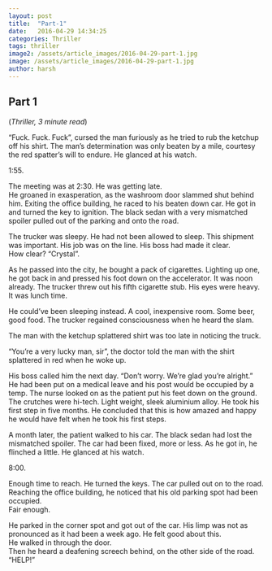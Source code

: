 ```yaml
---
layout: post
title:  "Part-1"
date:   2016-04-29 14:34:25
categories: Thriller
tags: thriller
image2: /assets/article_images/2016-04-29-part-1.jpg
image: /assets/article_images/2016-04-29-part-1.jpg
author: harsh
---
```

<h2>Part 1</h2>
(<i>Thriller, 3 minute read</i>)
<p>“Fuck. Fuck. Fuck”, cursed the man furiously as he tried to rub the ketchup off his shirt. The man’s determination was only beaten by a mile, courtesy the red spatter’s will to endure. He glanced at his watch.</p>
<p>1:55.</p>
<p>The meeting was at 2:30. He was getting late.<br>
He groaned in exasperation, as the washroom door slammed shut behind him. Exiting the office building, he raced to his beaten down car. He got in and turned the key to ignition. The black sedan with a very mismatched spoiler pulled out of the parking and onto the road.</p>
<p>The trucker was sleepy. He had not been allowed to sleep. This shipment was important. His job was on the line. His boss had made it clear. <br>
How clear? “Crystal”.</p>
<p>As he passed into the city, he bought a pack of cigarettes. Lighting up one, he got back in and pressed his foot down on the accelerator. It was noon already.
The trucker threw out his fifth cigarette stub. His eyes were heavy. It was lunch time.</p>
<p>He could’ve been sleeping instead. A cool, inexpensive room. Some beer, good food.
The trucker regained consciousness when he heard the slam.</p>
<p>The man with the ketchup splattered shirt was too late in noticing the truck.</p>
<p>“You’re a very lucky man, sir”, the doctor told the man with the shirt splattered in red when he woke up.</p>
<p>His boss called him the next day. “Don’t worry. We’re glad you’re alright.” He had been put on a medical leave and his post would be occupied by a temp.
The nurse looked on as the patient put his feet down on the ground. The crutches were hi-tech. Light weight, sleek aluminium alloy. He took his first step in five months. He concluded that this is how amazed and happy he would have felt when he took his first steps.</p>
<p>A month later, the patient walked to his car. The black sedan had lost the mismatched spoiler. The car had been fixed, more or less. As he got in, he flinched a little. He glanced at his watch.</p>
<p>8:00.</p>
<p>Enough time to reach. He turned the keys. The car pulled out on to the road.<br>
Reaching the office building, he noticed that his old parking spot had been occupied.<br>
Fair enough.</p>
<p>He parked in the corner spot and got out of the car. His limp was not as pronounced as it had been a week ago. He felt good about this.<br>
He walked in through the door.<br>
Then he heard a deafening screech behind, on the other side of the road. “HELP!”</p>
